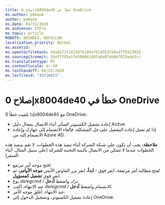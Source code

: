 ```yaml
---
title: إصلاح 0x8004de40 خطأ في OneDrive
ms.author: pebaum
author: pebaum
ms.date: 04/21/2020
ms.audience: ITPro
ms.topic: article
ROBOTS: NOINDEX, NOFOLLOW
localization_priority: Normal
ms.assetid: ''
ms.openlocfilehash: 5da4271f242597b195ef61d553fd4a2ffb313025
ms.sourcegitcommit: 55eff703a17e500681d8fa6a87eb067019ade3cc
ms.translationtype: MT
ms.contentlocale: ar-SA
ms.lasthandoff: 04/22/2020
ms.locfileid: "43716015"
---
```

# <a name="fix-0x8004de40-error-in-onedrive"></a>إصلاح 0x8004de40 خطأ في OneDrive

إذا تلقيت خطأ 0x8004de40 مع OneDrive:

- إعادة تشغيل الكمبيوتر المتأثر أثناء الاتصال بمجال دليل Acitve.
- إذا لم تعمل إعادة التشغيل على حل المشكلة، فإلغاء الانضمام إلى جهازك وإعادة الانضمام إليه من Azure AD. 

**ملاحظة:** يجب أن تكون على شبكة الشركة أثناء تنفيذ هذه الخطوات. لا تقم بتنفيذ هذه الخطوات عندما لا تتمكن من الاتصال بالبنية التحتية للشركة (على سبيل المثال، أثناء السفر). 

- افتح موجه أمر مرتفع. 
- لفتح مطالبة أمر مرتفعة، انقر فوق - **ابدأ،** انقر بزر الماوس الأيمن **موجه الأوامر،** ثم انقر فوق **تشغيل كمسؤول**.
- نوع *dsregcmd / ترك* واضغط **أدخل**.
- عند الانتهاء، اكتب *dsregcmd / الانضمام* واضغط **أدخل**.
- عند الانتهاء، أغلق موجه الأمر.
- إعادة تشغيل الكمبيوتر، وتسجيل الدخول إلى OneDrive.